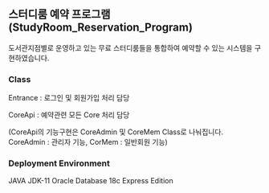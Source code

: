 ## 스터디룸 예약 프로그램(StudyRoom_Reservation_Program)

도서관지점별로 운영하고 있는 무료 스터디룸들을 통합하여 예약할 수 있는 시스템을 구현하였습니다.

### Class

Entrance : 로그인 및 회원가입 처리 담당

CoreApi : 예약관련 모든 Core 처리 담당

(CoreApi의 기능구현은 CoreAdmin 및 CoreMem Class로 나눠집니다. CoreAdmin : 관리자 기능, CorMem : 일반회원 기능)

### Deployment Environment 

JAVA JDK-11 
Oracle Database 18c Express Edition
